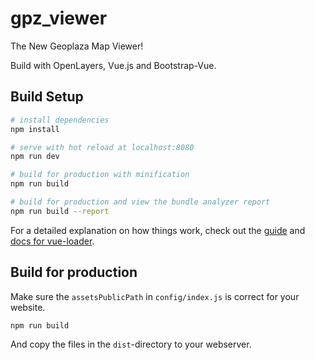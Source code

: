 # gpz_viewer

The New Geoplaza Map Viewer! 

Build with OpenLayers, Vue.js and Bootstrap-Vue.

## Build Setup

``` bash
# install dependencies
npm install

# serve with hot reload at localhost:8080
npm run dev

# build for production with minification
npm run build

# build for production and view the bundle analyzer report
npm run build --report
```

For a detailed explanation on how things work, check out the [guide](http://vuejs-templates.github.io/webpack/) and [docs for vue-loader](http://vuejs.github.io/vue-loader).

## Build for production

Make sure the `assetsPublicPath` in `config/index.js` is correct for your website.

```
npm run build
```
And copy the files in the `dist`-directory to your webserver.
